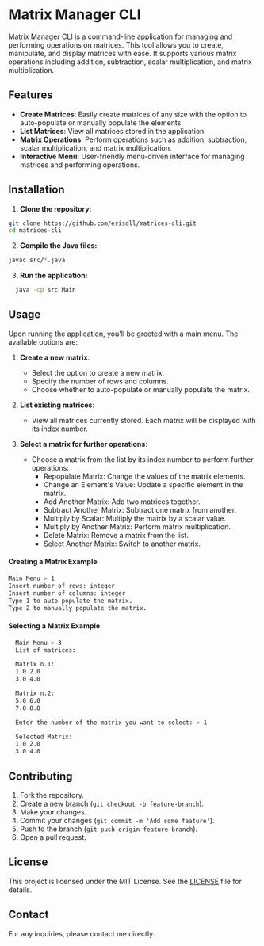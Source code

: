 # Matrix Manager CLI

Matrix Manager CLI is a command-line application for managing and performing operations on matrices. This tool allows you to create, manipulate, and display matrices with ease. It supports various matrix operations including addition, subtraction, scalar multiplication, and matrix multiplication.

## Features

- **Create Matrices**: Easily create matrices of any size with the option to auto-populate or manually populate the elements.
- **List Matrices**: View all matrices stored in the application.
- **Matrix Operations**: Perform operations such as addition, subtraction, scalar multiplication, and matrix multiplication.
- **Interactive Menu**: User-friendly menu-driven interface for managing matrices and performing operations.

## Installation

1. **Clone the repository:**
  ```bash
  git clone https://github.com/erisdll/matrices-cli.git
  cd matrices-cli
  ```

2. **Compile the Java files:**
  ```bash
  javac src/*.java
  ```

3. **Run the application:**
```bash
  java -cp src Main
  ```

## Usage
Upon running the application, you'll be greeted with a main menu. The available options are:

1. **Create a new matrix**: 
    - Select the option to create a new matrix.
    - Specify the number of rows and columns.
    - Choose whether to auto-populate or manually populate the matrix.

2. **List existing matrices**: 
    - View all matrices currently stored. Each matrix will be displayed with its index number.

3. **Select a matrix for further operations**: 
    - Choose a matrix from the list by its index number to perform further operations:
        - Repopulate Matrix: Change the values of the matrix elements.
        - Change an Element's Value: Update a specific element in the matrix.
        - Add Another Matrix: Add two matrices together.
        - Subtract Another Matrix: Subtract one matrix from another.
        - Multiply by Scalar: Multiply the matrix by a scalar value.
        - Multiply by Another Matrix: Perform matrix multiplication.
        - Delete Matrix: Remove a matrix from the list.
        - Select Another Matrix: Switch to another matrix.

#### **Creating a Matrix Example**
  ```bash
  Main Menu > 1
  Insert number of rows: integer
  Insert number of columns: integer
  Type 1 to auto populate the matrix.
  Type 2 to manually populate the matrix.
```
#### **Selecting a Matrix Example**

```bash
  Main Menu > 3
  List of matrices:

  Matrix n.1:
  1.0 2.0
  3.0 4.0

  Matrix n.2:
  5.0 6.0 
  7.0 8.0

  Enter the number of the matrix you want to select: > 1

  Selected Matrix:
  1.0 2.0
  3.0 4.0
```

## Contributing

1. Fork the repository.
2. Create a new branch (`git checkout -b feature-branch`).
3. Make your changes.
4. Commit your changes (`git commit -m 'Add some feature'`).
5. Push to the branch (`git push origin feature-branch`).
6. Open a pull request.

## License

This project is licensed under the MIT License. See the [LICENSE](LICENSE) file for details.

## Contact

For any inquiries, please contact me directly.
